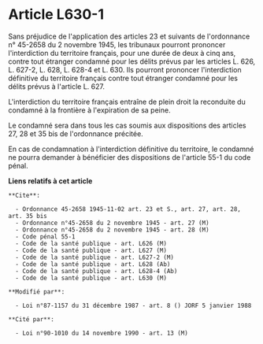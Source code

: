 # Article L630-1

Sans préjudice de l'application des articles 23 et suivants de l'ordonnance n° 45-2658 du 2 novembre 1945, les tribunaux
pourront prononcer l'interdiction du territoire français, pour une durée de deux à cinq ans, contre tout étranger condamné
pour les délits prévus par les articles L. 626, L. 627-2, L. 628, L. 628-4 et L. 630. Ils pourront prononcer l'interdiction
définitive du territoire français contre tout étranger condamné pour les délits prévus à l'article L. 627.

L'interdiction du territoire français entraîne de plein droit la reconduite du condamné à la frontière à l'expiration de sa
peine.

Le condamné sera dans tous les cas soumis aux dispositions des articles 27, 28 et 35 bis de l'ordonnance précitée.

En cas de condamnation à l'interdiction définitive du territoire, le condamné ne pourra demander à bénéficier des
dispositions de l'article 55-1 du code pénal.

**Liens relatifs à cet article**

	**Cite**:

	  - Ordonnance 45-2658 1945-11-02 art. 23 et S., art. 27, art. 28, art. 35 bis
	  - Ordonnance n°45-2658 du 2 novembre 1945 - art. 27 (M)
	  - Ordonnance n°45-2658 du 2 novembre 1945 - art. 28 (M)
	  - Code pénal 55-1
	  - Code de la santé publique - art. L626 (M)
	  - Code de la santé publique - art. L627 (M)
	  - Code de la santé publique - art. L627-2 (M)
	  - Code de la santé publique - art. L628 (Ab)
	  - Code de la santé publique - art. L628-4 (Ab)
	  - Code de la santé publique - art. L630 (M)

	**Modifié par**:

	  - Loi n°87-1157 du 31 décembre 1987 - art. 8 () JORF 5 janvier 1988

	**Cité par**:

	  - Loi n°90-1010 du 14 novembre 1990 - art. 13 (M)
